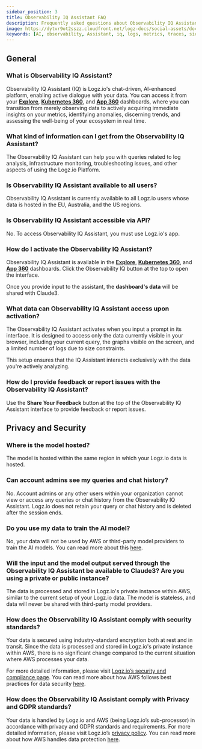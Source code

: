 ```yaml
---
sidebar_position: 3
title: Observability IQ Assistant FAQ
description: Frequently asked questions about Observability IQ Assistant
image: https://dytvr9ot2sszz.cloudfront.net/logz-docs/social-assets/docs-social.jpg
keywords: [AI, observability, Assistant, iq, logs, metrics, traces, siem, insights, analysis, services, logz.io]
---
```


## General

### What is Observability IQ Assistant?

Observability IQ Assistant (IQ) is Logz.io's chat-driven, AI-enhanced platform, enabling active dialogue with your data. You can access it from your **[Explore](https://app.logz.io/#/dashboard/explore)**, **[Kubernetes 360](https://app.logz.io/#/dashboard/observability/k8s360)**, and **[App 360](https://app.logz.io/#/dashboard/spm/services/table)** dashboards, where you can transition from merely observing data to actively acquiring immediate insights on your metrics, identifying anomalies, discerning trends, and assessing the well-being of your ecosystem in real time.

### What kind of information can I get from the Observability IQ Assistant? 

The Observability IQ Assistant can help you with queries related to log analysis, infrastructure monitoring, troubleshooting issues, and other aspects of using the Logz.io Platform.

### Is Observability IQ Assistant available to all users?

Observability IQ Assistant is currently available to all Logz.io users whose data is hosted in the EU, Australia, and the US regions.

### Is Observability IQ Assistant accessible via API?

No. To access Observability IQ Assistant, you must use Logz.io's app.

### How do I activate the Observability IQ Assistant?

Observability IQ Assistant is available in the **[Explore](https://app.logz.io/#/dashboard/explore)**, **[Kubernetes 360](https://app.logz.io/#/dashboard/observability/k8s360)**, and **[App 360](https://app.logz.io/#/dashboard/spm/services/table)** dashboards. Click the Observability IQ button at the top to open the interface.

Once you provide input to the assistant, the **dashboard's data** will be shared with Claude3.

### What data can Observability IQ Assistant access upon activation?

The Observability IQ Assistant activates when you input a prompt in its interface. It is designed to access only the data currently visible in your browser, including your current query, the graphs visible on the screen, and a limited number of logs due to size constraints. 

This setup ensures that the IQ Assistant interacts exclusively with the data you're actively analyzing.


### How do I provide feedback or report issues with the Observability IQ Assistant? 

Use the **Share Your Feedback** button at the top of the Observability IQ Assistant interface to provide feedback or report issues.



## Privacy and Security

### Where is the model hosted?

The model is hosted within the same region in which your Logz.io data is hosted. 

### Can account admins see my queries and chat history?

No. Account admins or any other users within your organization cannot view or access any queries or chat history from the Observability IQ Assistant. Logz.io does not retain your query or chat history and is deleted after the session ends.

### Do you use my data to train the AI model?

No, your data will not be used by AWS or third-party model providers to train the AI models. You can read more about this [here](https://aws.amazon.com/bedrock/faqs/#product-faqs#bedrock-faqs#security-and-privacy).


### Will the input and the model output served through the Observability IQ Assistant be available to Claude3? Are you using a private or public instance?

The data is processed and stored in Logz.io's private instance within AWS, similar to the current setup of your Logz.io data. The model is stateless, and data will never be shared with third-party model providers.

### How does the Observability IQ Assistant comply with security standards?

Your data is secured using industry-standard encryption both at rest and in transit. Since the data is processed and stored in Logz.io's private instance within AWS, there is no significant change compared to the current situation where AWS processes your data.

For more detailed information, please visit [Logz.io’s security and compliance page](https://logz.io/platform/features/soc-2-compliance/). You can read more about how AWS follows best practices for data security [here](https://aws.amazon.com/bedrock/faqs/#product-faqs#bedrock-faqs#general:~:text=Why%20should%20I%20use%20Amazon%20Bedrock%3F).

### How does the Observability IQ Assistant comply with Privacy and GDPR standards?​

Your data is handled by Logz.io and AWS (being Logz.io’s sub-processor) in accordance with privacy and GDPR standards and requirements. For more detailed information, please visit Logz.io’s [privacy policy](https://logz.io/about-us/privacy-policy/). You can read more about how AWS handles data protection [here](https://docs.aws.amazon.com/bedrock/latest/userguide/data-protection.html).

